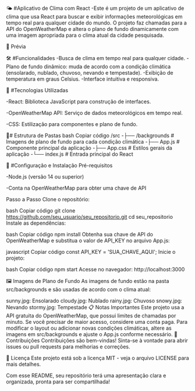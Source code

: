 🌤 #Aplicativo de Clima com React
-Este é um projeto de um aplicativo de clima que usa React para buscar e exibir informações meteorológicas em tempo real para qualquer cidade do mundo. O projeto faz chamadas para a API do OpenWeatherMap e altera o plano de fundo dinamicamente com uma imagem apropriada para o clima atual da cidade pesquisada.

📸 Prévia

🛠️ #Funcionalidades
-Busca de clima em tempo real para qualquer cidade.
-Plano de fundo dinâmico: muda de acordo com a condição climática (ensolarado, nublado, chuvoso, nevando e tempestade).
-Exibição de temperatura em graus Celsius.
-Interface intuitiva e responsiva.


🚀 #Tecnologias Utilizadas

-React: Biblioteca JavaScript para construção de interfaces.

-OpenWeatherMap API: Serviço de dados meteorológicos em tempo real.

-CSS: Estilização para componentes e plano de fundo.


📂# Estrutura de Pastas
bash
Copiar código
/src
-├── /backgrounds  # Imagens de plano de fundo para cada condição climática
-├── App.js # Componente principal da aplicação
-├── App.css # Estilos gerais da aplicação
-└── index.js # Entrada principal do React


🔧 #Configuração e Instalação
Pré-requisitos

-Node.js (versão 14 ou superior)

-Conta na OpenWeatherMap para obter uma chave de API


Passo a Passo
Clone o repositório:

bash
Copiar código
git clone https://github.com/seu_usuario/seu_repositorio.git
cd seu_repositorio
Instale as dependências:

bash
Copiar código
npm install
Obtenha sua chave de API do OpenWeatherMap e substitua o valor de API_KEY no arquivo App.js:

javascript
Copiar código
const API_KEY = 'SUA_CHAVE_AQUI';
Inicie o projeto:

bash
Copiar código
npm start
Acesse no navegador: http://localhost:3000

🖼️ Imagens de Plano de Fundo
As imagens de fundo estão na pasta src/backgrounds e são usadas de acordo com o clima atual:

sunny.jpg: Ensolarado
cloudy.jpg: Nublado
rainy.jpg: Chuvoso
snowy.jpg: Nevando
stormy.jpg: Tempestade
📋 Notas Importantes
Este projeto usa a API gratuita do OpenWeatherMap, que possui limites de chamadas por minuto. Se você precisar de maior acesso, considere uma conta paga.
Para modificar o layout ou adicionar novas condições climáticas, altere as imagens em src/backgrounds e ajuste o App.js conforme necessário.
🤝 Contribuições
Contribuições são bem-vindas! Sinta-se à vontade para abrir issues ou pull requests para melhorias e correções.

📄 Licença
Este projeto está sob a licença MIT - veja o arquivo LICENSE para mais detalhes.

Com esse README, seu repositório terá uma apresentação clara e organizada, pronta para ser compartilhada!
